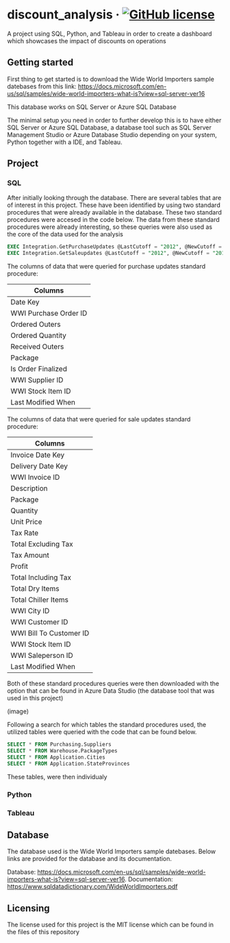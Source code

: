 # discount_analysis &middot; [![GitHub license](https://img.shields.io/badge/license-MIT-blue.svg?style=flat-square)](https://github.com/your/your-project/blob/master/LICENSE)

A project using SQL, Python, and Tableau in order to create a dashboard which showcases the impact of discounts on operations

## Getting started

First thing to get started is to download the Wide World Importers sample datebases from this link: https://docs.microsoft.com/en-us/sql/samples/wide-world-importers-what-is?view=sql-server-ver16 

This database works on SQL Server or Azure SQL Database

The minimal setup you need in order to further develop this is to have either SQL Server or Azure SQL Database, a database tool such as SQL Server Management Studio or Azure Database Studio depending on your system, Python together with a IDE, and Tableau. 


## Project  

### SQL

After initially looking through the database. There are several tables that are of interest in this project. These have been identified by using two standard procedures that were already available in the database. These two standard procedures were accesed in the code below. The data from these standard procedures were already interesting, so these queries were also used as the core of the data used for the analysis

```sql
EXEC Integration.GetPurchaseUpdates @LastCutoff = "2012", @NewCutoff = "2018";
EXEC Integration.GetSaleupdates @LastCutoff = "2012", @NewCutoff = "2018";
```

The columns of data that were queried for purchase updates standard procedure:

|Columns|
|-------|
|Date Key|
|WWI Purchase Order ID|
|Ordered Outers|
|Ordered Quantity|
|Received Outers|
|Package|
|Is Order Finalized|
|WWI Supplier ID|
|WWI Stock Item ID|
|Last Modified When|

The columns of data that were queried for sale updates standard procedure:

|Columns|
|-------|
|Invoice Date Key|
|Delivery Date Key|
|WWI Invoice ID|
|Description|
|Package|
|Quantity|
|Unit Price|
|Tax Rate|
|Total Excluding Tax|
|Tax Amount|
|Profit|
|Total Including Tax|
|Total Dry Items|
|Total Chiller Items|
|WWI City ID|
|WWI Customer ID|
|WWI Bill To Customer ID|
|WWI Stock Item ID|
|WWI Saleperson ID|
|Last Modified When|

Both of these standard procedures queries were then downloaded with the option that can be found in Azure Data Studio (the database tool that was used in this project)

(image)

Following a search for which tables the standard procedures used, the utilized tables were queried with the code that can be found below. 

```sql 
SELECT * FROM Purchasing.Suppliers
SELECT * FROM Warehouse.PackageTypes
SELECT * FROM Application.Cities
SELECT * FROM Application.StateProvinces
```

These tables, were then individualy 


### Python


### Tableau


## Database

The database used is the Wide World Importers sample datebases. Below links are provided for the database and its documentation.

Database:         https://docs.microsoft.com/en-us/sql/samples/wide-world-importers-what-is?view=sql-server-ver16. 
Documentation:    https://www.sqldatadictionary.com/WideWorldImporters.pdf

## Licensing

The license used for this project is the MIT license which can be found in the files of this repository
